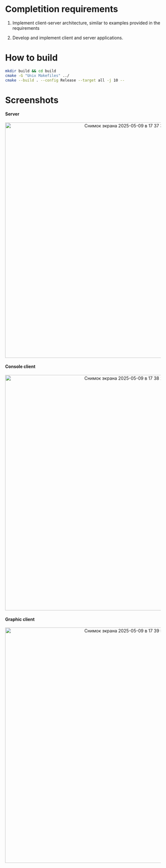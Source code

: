 # Completition requirements

1. Implement client-server architecture, similar to examples provided in the requirements
 
2. Develop and implement client and server applications.

# How to build 
```bash
mkdir build && cd build 
cmake -G "Unix Makefiles" ../
cmake --build . --config Release --target all -j 10 --
 ```

# Screenshots 
#### Server 
<p align="center">
<img width="760" alt="Снимок экрана 2025-05-09 в 17 37 38" src="https://github.com/user-attachments/assets/18d9999a-e877-43ff-a201-eb46b9cd4783" />
</p>

#### Console client
<p align="center">
<img width="760" alt="Снимок экрана 2025-05-09 в 17 38 23" src="https://github.com/user-attachments/assets/e004bf5f-3571-411a-b81c-e68e266e517c" />
</p>

#### Graphic client 
<p align="center">
<img width="760" alt="Снимок экрана 2025-05-09 в 17 39 52" src="https://github.com/user-attachments/assets/bece7051-298a-469f-b0e5-f97cf5917082" />
</p>
